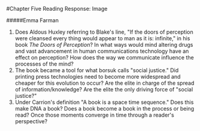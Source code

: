 #Chapter Five Reading Response: Image

#####Emma Farman

1. Does Aldous Huxley referring to Blake's line, "If the doors of perception were cleansed every thing would appear to man as it is: infinite," in his book *The Doors of Perception*? In what ways would mind altering drugs and vast advancement in human communications technology have an effect on perception? How does the way we communicate influence the processes of the mind?
2. The book became a tool for what borsuk calls "social justice." Did printing press technologies need to become more widespread and cheaper for this evolution to occur? Are the elite in charge of the spread of information/knowledge? Are the elite the only driving force of "social justice?"
3. Under Carrion's definition "A book is a space time sequence." Does this make DNA a book? Does a book become a book in the process or being read? Once those moments converge in time through a reader's perspective?